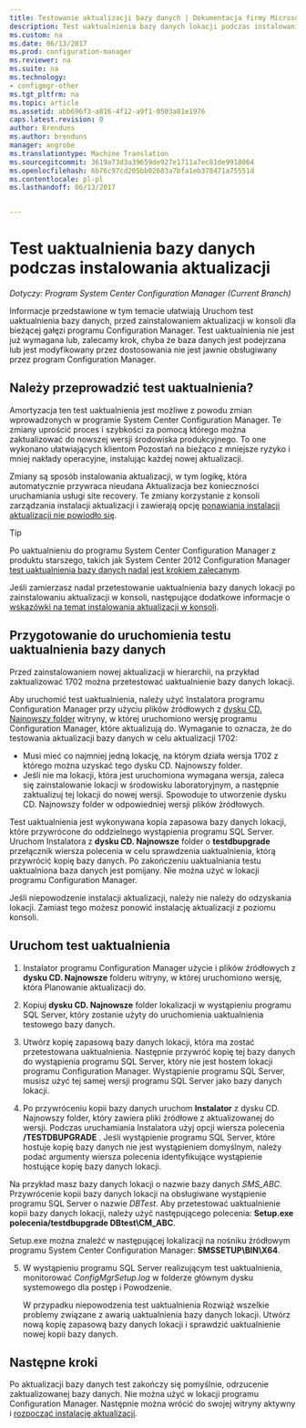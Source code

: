 ```yaml
---
title: Testowanie aktualizacji bazy danych | Dokumentacja firmy Microsoft
description: Test uaktualnienia bazy danych lokacji podczas instalowania aktualizacji programu Configuration Manager.
ms.custom: na
ms.date: 06/13/2017
ms.prod: configuration-manager
ms.reviewer: na
ms.suite: na
ms.technology:
- configmgr-other
ms.tgt_pltfrm: na
ms.topic: article
ms.assetid: abb696f3-a816-4f12-a9f1-0503a81e1976
caps.latest.revision: 0
author: Brenduns
ms.author: brenduns
manager: angrobe
ms.translationtype: Machine Translation
ms.sourcegitcommit: 3619a73d3a39659de927e1711a7ec81de9918064
ms.openlocfilehash: 6b76c97cd205bb02683a7bfa1eb378471a75551d
ms.contentlocale: pl-pl
ms.lasthandoff: 06/13/2017


---
```

# <a name="test-the-database-upgrade-when-installing-an-update"></a>Test uaktualnienia bazy danych podczas instalowania aktualizacji

*Dotyczy: Program System Center Configuration Manager (Current Branch)*

Informacje przedstawione w tym temacie ułatwiają Uruchom test uaktualnienia bazy danych, przed zainstalowaniem aktualizacji w konsoli dla bieżącej gałęzi programu Configuration Manager. Test uaktualnienia nie jest już wymagana lub, zalecamy krok, chyba że baza danych jest podejrzana lub jest modyfikowany przez dostosowania nie jest jawnie obsługiwany przez program Configuration Manager.

## <a name="do-i-need-to-run-a-test-upgrade"></a>Należy przeprowadzić test uaktualnienia?
Amortyzacja ten test uaktualnienia jest możliwe z powodu zmian wprowadzonych w programie System Center Configuration Manager. Te zmiany uprościć proces i szybkości za pomocą którego można zaktualizować do nowszej wersji środowiska produkcyjnego. To one wykonano ułatwiających klientom Pozostań na bieżąco z mniejsze ryzyko i mniej nakłady operacyjne, instalując każdej nowej aktualizacji.

Zmiany są sposób instalowania aktualizacji, w tym logikę, która automatycznie przywraca nieudana Aktualizacja bez konieczności uruchamiania usługi site recovery. Te zmiany korzystanie z konsoli zarządzania instalacji aktualizacji i zawierają opcję [ponawiania instalacji aktualizacji nie powiodło się](/sccm/core/servers/manage/install-in-console-updates#bkmk_retry).

> [!TIP]
> Po uaktualnieniu do programu System Center Configuration Manager z produktu starszego, takich jak System Center 2012 Configuration Manager [test uaktualnienia bazy danych nadal jest krokiem zalecanym](/sccm/core/servers/deploy/install/upgrade-to-configuration-manager#a-namebkmktesta-test-the-site-database-upgrade).

Jeśli zamierzasz nadal przetestowanie uaktualnienia bazy danych lokacji po zainstalowaniu aktualizacji w konsoli, następujące dodatkowe informacje o [wskazówki na temat instalowania aktualizacji w konsoli](/sccm/core/servers/manage/install-in-console-updates#a-namebkmkinstalla-install-in-console-updates).

## <a name="prepare-to-run-a-test-database-upgrade"></a>Przygotowanie do uruchomienia testu uaktualnienia bazy danych  
Przed zainstalowaniem nowej aktualizacji w hierarchii, na przykład zaktualizować 1702 można przetestować uaktualnienie bazy danych lokacji.

Aby uruchomić test uaktualnienia, należy użyć Instalatora programu Configuration Manager przy użyciu plików źródłowych z [dysku CD. Najnowszy folder](/sccm/core/servers/manage/the-cd.latest-folder) witryny, w której uruchomiono wersję programu Configuration Manager, które aktualizują do. Wymaganie to oznacza, że do testowania aktualizacji bazy danych w celu aktualizacji 1702:
-   Musi mieć co najmniej jedną lokację, na którym działa wersja 1702 z którego można uzyskać tego dysku CD. Najnowszy folder.
-   Jeśli nie ma lokacji, która jest uruchomiona wymagana wersja, zaleca się zainstalowanie lokacji w środowisku laboratoryjnym, a następnie zaktualizuj tej lokacji do nowej wersji. Spowoduje to utworzenie dysku CD. Najnowszy folder w odpowiedniej wersji plików źródłowych.

Test uaktualnienia jest wykonywana kopia zapasowa bazy danych lokacji, które przywrócone do oddzielnego wystąpienia programu SQL Server.  Uruchom Instalatora z **dysku CD. Najnowsze** folder o **testdbupgrade** przełącznik wiersza polecenia w celu sprawdzenia uaktualnienia, którą przywrócić kopię bazy danych. Po zakończeniu uaktualniania testu uaktualniona baza danych jest pomijany. Nie można użyć w lokacji programu Configuration Manager.

Jeśli niepowodzenie instalacji aktualizacji, należy nie należy do odzyskania lokacji. Zamiast tego możesz ponowić instalację aktualizacji z poziomu konsoli.

##  <a name="run-the-test-upgrade"></a>Uruchom test uaktualnienia    
1.  Instalator programu Configuration Manager użycie i plików źródłowych z **dysku CD. Najnowsze** folderu witryny, w której uruchomiono wersję, która Planowanie aktualizacji do.  

2.  Kopiuj **dysku CD. Najnowsze** folder lokalizacji w wystąpieniu programu SQL Server, który zostanie użyty do uruchomienia uaktualnienia testowego bazy danych.

3.  Utwórz kopię zapasową bazy danych lokacji, która ma zostać przetestowana uaktualnienia. Następnie przywróć kopię tej bazy danych do wystąpienia programu SQL Server, który nie jest hostem lokacji programu Configuration Manager. Wystąpienie programu SQL Server, musisz użyć tej samej wersji programu SQL Server jako bazy danych lokacji.  

4.  Po przywróceniu kopii bazy danych uruchom **Instalator** z dysku CD. Najnowszy folder, który zawiera pliki źródłowe z aktualizowanej do wersji. Podczas uruchamiania Instalatora użyj opcji wiersza polecenia **/TESTDBUPGRADE** . Jeśli wystąpienie programu SQL Server, które hostuje kopię bazy danych nie jest wystąpieniem domyślnym, należy podać argumenty wiersza polecenia identyfikujące wystąpienie hostujące kopię bazy danych lokacji.   

  Na przykład masz bazy danych lokacji o nazwie bazy danych *SMS_ABC*. Przywrócenie kopii bazy danych lokacji na obsługiwane wystąpienie programu SQL Server o nazwie *DBTest*. Aby przetestować uaktualnienie kopii bazy danych lokacji, należy użyć następującego polecenia: **Setup.exe polecenia/testdbupgrade DBtest\CM_ABC**.  

  Setup.exe można znaleźć w następującej lokalizacji na nośniku źródłowym programu System Center Configuration Manager: **SMSSETUP\BIN\X64**.  

5.  W wystąpieniu programu SQL Server realizującym test uaktualnienia, monitorować *ConfigMgrSetup.log* w folderze głównym dysku systemowego dla postęp i Powodzenie.  

     W przypadku niepowodzenia test uaktualnienia Rozwiąż wszelkie problemy związane z awarią uaktualnienia bazy danych lokacji. Utwórz nową kopię zapasową bazy danych lokacji i sprawdzić uaktualnienie nowej kopii bazy danych.  



## <a name="next-steps"></a>Następne kroki
Po aktualizacji bazy danych test zakończy się pomyślnie, odrzucenie zaktualizowanej bazy danych. Nie można użyć w lokacji programu Configuration Manager. Następnie można wrócić do swojej witryny aktywny i [rozpocząć instalację aktualizacji](/sccm/core/servers/manage/install-in-console-updates).

